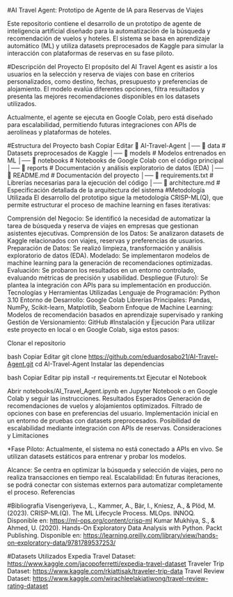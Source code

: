 #AI Travel Agent: Prototipo de Agente de IA para Reservas de Viajes

Este repositorio contiene el desarrollo de un prototipo de agente de inteligencia artificial diseñado para la automatización de la búsqueda y recomendación de vuelos y hoteles.
El sistema se basa en aprendizaje automático (ML) y utiliza datasets preprocesados de Kaggle para simular la interacción con plataformas de reservas en su fase piloto.

#Descripción del Proyecto
El propósito del AI Travel Agent es asistir a los usuarios en la selección y reserva de viajes con base en criterios personalizados, como destino, fechas, presupuesto y preferencias de alojamiento.
El modelo evalúa diferentes opciones, filtra resultados y presenta las mejores recomendaciones disponibles en los datasets utilizados.

Actualmente, el agente se ejecuta en Google Colab, pero está diseñado para escalabilidad, permitiendo futuras integraciones con APIs de aerolíneas y plataformas de hoteles.

#Estructura del Proyecto
bash
Copiar
Editar
📁 AI-Travel-Agent
│── 📂 data               # Datasets preprocesados de Kaggle
│── 📂 models             # Modelos entrenados en ML
│── 📂 notebooks          # Notebooks de Google Colab con el código principal
│── 📂 reports            # Documentación y análisis exploratorio de datos (EDA)
│── 📜 README.md          # Documentación del proyecto
│── 📜 requirements.txt   # Librerías necesarias para la ejecución del código
│── 📜 architecture.md    # Especificación detallada de la arquitectura del sistema
#Metodología Utilizada
El desarrollo del prototipo sigue la metodología CRISP-ML(Q), que permite estructurar el proceso de machine learning en fases iterativas:

Comprensión del Negocio: Se identificó la necesidad de automatizar la tarea de búsqueda y reserva de viajes en empresas que gestionan asistentes ejecutivas.
Comprensión de los Datos: Se analizaron datasets de Kaggle relacionados con viajes, reservas y preferencias de usuarios.
Preparación de Datos: Se realizó limpieza, transformación y análisis exploratorio de datos (EDA).
Modelado: Se implementaron modelos de machine learning para la generación de recomendaciones optimizadas.
Evaluación: Se probaron los resultados en un entorno controlado, evaluando métricas de precisión y usabilidad.
Despliegue (Futuro): Se plantea la integración con APIs para su implementación en producción.
Tecnologías y Herramientas Utilizadas
Lenguaje de Programación: Python 3.10
Entorno de Desarrollo: Google Colab
Librerías Principales: Pandas, NumPy, Scikit-learn, Matplotlib, Seaborn
Enfoque de Machine Learning: Modelos de recomendación basados en aprendizaje supervisado y ranking
Gestión de Versionamiento: GitHub
#Instalación y Ejecución
Para utilizar este proyecto en local o en Google Colab, siga estos pasos:

Clonar el repositorio

bash
Copiar
Editar
git clone https://github.com/eduardosabo21/AI-Travel-Agent.git
cd AI-Travel-Agent
Instalar las dependencias

bash
Copiar
Editar
pip install -r requirements.txt
Ejecutar el Notebook

Abrir notebooks/AI_Travel_Agent.ipynb en Jupyter Notebook o en Google Colab y seguir las instrucciones.
Resultados Esperados
Generación de recomendaciones de vuelos y alojamientos optimizados.
Filtrado de opciones con base en preferencias del usuario.
Implementación inicial en un entorno de pruebas con datasets preprocesados.
Posibilidad de escalabilidad mediante integración con APIs de reservas.
Consideraciones y Limitaciones

*Fase Piloto: Actualmente, el sistema no está conectado a APIs en vivo. Se utilizan datasets estáticos para entrenar y probar los modelos.

Alcance: Se centra en optimizar la búsqueda y selección de viajes, pero no realiza transacciones en tiempo real.
Escalabilidad: En futuras iteraciones, se podrá conectar con sistemas externos para automatizar completamente el proceso.
Referencias

#Bibliografía
Visengeriyeva, L., Kammer, A., Bär, I., Kniesz, A., & Plöd, M. (2023). CRISP-ML(Q). The ML Lifecycle Process. MLOps. INNOQ. Disponible en: https://ml-ops.org/content/crisp-ml
Kumar Mukhiya, S., & Ahmed, U. (2020). Hands-On Exploratory Data Analysis with Python. Packt Publishing. Disponible en: https://learning.oreilly.com/library/view/hands-on-exploratory-data/9781789537253/

#Datasets Utilizados
Expedia Travel Dataset: https://www.kaggle.com/jacopoferretti/expedia-travel-dataset
Traveler Trip Dataset: https://www.kaggle.com/rkiattisak/traveler-trip-data
Travel Review Dataset: https://www.kaggle.com/wirachleelakiatiwong/travel-review-rating-dataset

